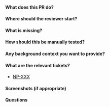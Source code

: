 #### What does this PR do?

#### Where should the reviewer start?

#### What is missing?

#### How should this be manually tested?

#### Any background context you want to provide?

#### What are the relevant tickets?

- [NP-XXX](https://daisho.atlassian.net/browse/NP-XXX)

#### Screenshots (if appropriate)

#### Questions
